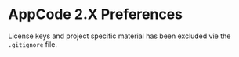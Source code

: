 # AppCode 2.X Preferences

License keys and project specific material has been excluded vie the `.gitignore` file.
